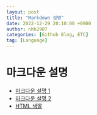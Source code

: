 ```yaml
---
layout: post
title: "Markdown 설명"
date: 2022-12-29 20:10:00 +0900
author: nhh2907
categories: [Github Blog, ETC]
tag: [Language]
---
```


# 마크다운 설명
- [마크다운 설명 1](https://seong6496.github.io/posts/%EB%A7%88%ED%81%AC%EB%8B%A4%EC%9A%B4-%EC%82%AC%EC%9A%A9%EB%B0%A9%EB%B2%95/)
- [마크다운 설명 2](https://www.irgroup.org/posts/usage-markdown/)
- [HTML 색깔](https://htmlcolorcodes.com/)